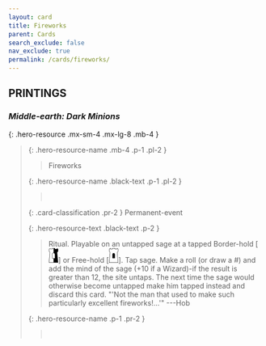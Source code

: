```yaml
---
layout: card
title: Fireworks
parent: Cards
search_exclude: false
nav_exclude: true
permalink: /cards/fireworks/
---
```


## PRINTINGS


### _Middle-earth: Dark Minions_

{: .hero-resource .mx-sm-4 .mx-lg-8 .mb-4 }
> {: .hero-resource-name .mb-4 .p-1 .pl-2 }
> > <div class="card-mp"></div>
> > <div class="card-name">Fireworks</div>
>
> {: .hero-resource-name .black-text .p-1 .pl-2 }
> > &nbsp;
>
> {: .card-classification .pr-2 }
> Permanent-event
>
> {: .hero-resource-text .black-text .p-2 }
> > Ritual. Playable on an untapped sage at a tapped Border-hold \[![](/assets/images/border-hold.svg)] or Free-hold \[![](/assets/images/free-hold.svg)]. Tap sage. Make a roll (or draw a #) and add the mind of the sage (+10 if a Wizard)-if the result is greater than 12, the site untaps. The next time the sage would otherwise become untapped make him tapped instead and discard this card.   "'Not the man that used to make such particularly excellent fireworks!...'" ---Hob  
> 
> {: .hero-resource-name .p-1 .pr-2 }
> > <div class="card-shield"></div>
> > <div class="card-corruption">&nbsp;</div>
